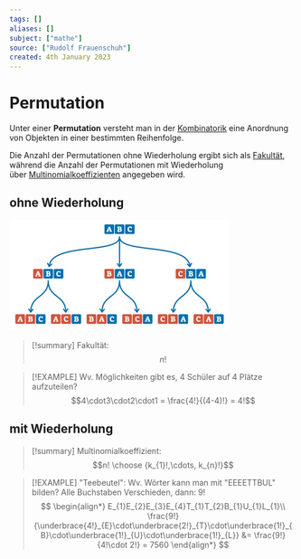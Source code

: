 ```yaml
---
tags: []
aliases: []
subject: ["mathe"]
source: ["Rudolf Frauenschuh"]
created: 4th January 2023
---
```


# Permutation

Unter einer **Permutation** versteht man in der [Kombinatorik](Kombinatorik.md) eine Anordnung von Objekten in einer bestimmten Reihenfolge.

Die Anzahl der Permutationen ohne Wiederholung ergibt sich als [Fakultät](https://de.wikipedia.org/wiki/Fakult%C3%A4t_(Mathematik) "Fakultät (Mathematik)"),  
während die Anzahl der Permutationen mit Wiederholung über [Multinomialkoeffizienten](https://de.wikipedia.org/wiki/Multinomialkoeffizient "Multinomialkoeffizient") angegeben wird.

## ohne Wiederholung

![Pasted image 20230104153716](../assets/Pasted%20image%2020230104153716.png)

>[!summary] Fakultät:  
> $$n!$$

> [!EXAMPLE] Wv. Möglichkeiten gibt es, $4$ Schüler auf $4$ Plätze aufzuteilen?  
> $$4\cdot3\cdot2\cdot1 = \frac{4!}{(4-4)!} = 4!$$

## mit Wiederholung

>[!summary] Multinomialkoeffizient:  
>$$n! \choose {k_{1}!,\cdots, k_{n}!}$$


> [!EXAMPLE] "Teebeutel": Wv. Wörter kann man mit "EEEETTBUL" bilden? Alle Buchstaben Verschieden, dann: $9!$
> $$
> \begin{align*}
> E_{1}E_{2}E_{3}E_{4}T_{1}T_{2}B_{1}U_{1}L_{1}\\
> \frac{9!}{\underbrace{4!}_{E}\cdot\underbrace{2!}_{T}\cdot\underbrace{1!}_{B}\cdot\underbrace{1!}_{U}\cdot\underbrace{1!}_{L}} &= \frac{9!}{4!\cdot 2!} = 7560
> \end{align*}
> $$

